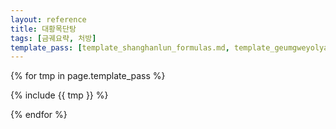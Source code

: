```yaml
---
layout: reference
title: 대황목단탕
tags: [금궤요략, 처방]
template_pass: [template_shanghanlun_formulas.md, template_geumgweyolyag_formulas.md, template_etc_formulas.md]
---
```


{% for tmp in page.template_pass %}

{% include {{ tmp }} %}

{% endfor %}
